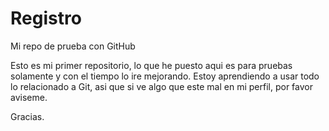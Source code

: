 Registro
========

Mi repo de prueba con GitHub

Esto es mi primer repositorio, lo que he puesto aqui es para pruebas solamente y con el tiempo lo ire mejorando.
Estoy aprendiendo a usar todo lo relacionado a Git, asi que si ve algo que este mal en mi perfil, por favor aviseme.

Gracias.
